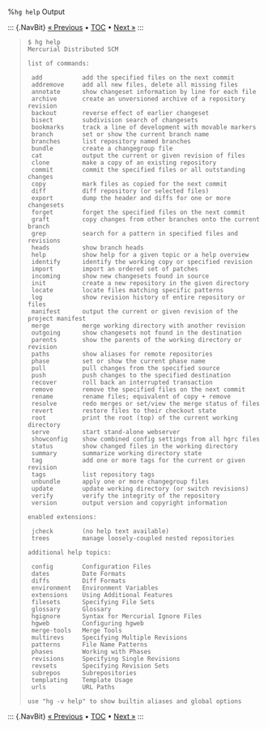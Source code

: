 %`hg help` Output

::: {.NavBit}
[« Previous](repositories.html#verify) • [TOC](index.html) • [Next »](repositories.html#cloneSandbox)
:::

>     $ hg help
>     Mercurial Distributed SCM
>
>     list of commands:
>
>      add           add the specified files on the next commit
>      addremove     add all new files, delete all missing files
>      annotate      show changeset information by line for each file
>      archive       create an unversioned archive of a repository revision
>      backout       reverse effect of earlier changeset
>      bisect        subdivision search of changesets
>      bookmarks     track a line of development with movable markers
>      branch        set or show the current branch name
>      branches      list repository named branches
>      bundle        create a changegroup file
>      cat           output the current or given revision of files
>      clone         make a copy of an existing repository
>      commit        commit the specified files or all outstanding changes
>      copy          mark files as copied for the next commit
>      diff          diff repository (or selected files)
>      export        dump the header and diffs for one or more changesets
>      forget        forget the specified files on the next commit
>      graft         copy changes from other branches onto the current branch
>      grep          search for a pattern in specified files and revisions
>      heads         show branch heads
>      help          show help for a given topic or a help overview
>      identify      identify the working copy or specified revision
>      import        import an ordered set of patches
>      incoming      show new changesets found in source
>      init          create a new repository in the given directory
>      locate        locate files matching specific patterns
>      log           show revision history of entire repository or files
>      manifest      output the current or given revision of the project manifest
>      merge         merge working directory with another revision
>      outgoing      show changesets not found in the destination
>      parents       show the parents of the working directory or revision
>      paths         show aliases for remote repositories
>      phase         set or show the current phase name
>      pull          pull changes from the specified source
>      push          push changes to the specified destination
>      recover       roll back an interrupted transaction
>      remove        remove the specified files on the next commit
>      rename        rename files; equivalent of copy + remove
>      resolve       redo merges or set/view the merge status of files
>      revert        restore files to their checkout state
>      root          print the root (top) of the current working directory
>      serve         start stand-alone webserver
>      showconfig    show combined config settings from all hgrc files
>      status        show changed files in the working directory
>      summary       summarize working directory state
>      tag           add one or more tags for the current or given revision
>      tags          list repository tags
>      unbundle      apply one or more changegroup files
>      update        update working directory (or switch revisions)
>      verify        verify the integrity of the repository
>      version       output version and copyright information
>
>     enabled extensions:
>
>      jcheck        (no help text available)
>      trees         manage loosely-coupled nested repositories
>
>     additional help topics:
>
>      config        Configuration Files
>      dates         Date Formats
>      diffs         Diff Formats
>      environment   Environment Variables
>      extensions    Using Additional Features
>      filesets      Specifying File Sets
>      glossary      Glossary
>      hgignore      Syntax for Mercurial Ignore Files
>      hgweb         Configuring hgweb
>      merge-tools   Merge Tools
>      multirevs     Specifying Multiple Revisions
>      patterns      File Name Patterns
>      phases        Working with Phases
>      revisions     Specifying Single Revisions
>      revsets       Specifying Revision Sets
>      subrepos      Subrepositories
>      templating    Template Usage
>      urls          URL Paths
>
>     use "hg -v help" to show builtin aliases and global options

::: {.NavBit}
[« Previous](repositories.html#verify) • [TOC](index.html) • [Next »](repositories.html#cloneSandbox)
:::
